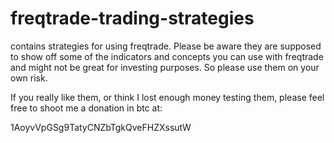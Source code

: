 # freqtrade-trading-strategies
contains strategies for using freqtrade. Please be aware they are supposed to show off some of the indicators and concepts you can use with freqtrade and might not be great for investing purposes. So please use them on your own risk.

If you really like them, or think I lost enough money testing them, please feel free to shoot me a donation in btc at:

1AoyvVpGSg9TatyCNZbTgkQveFHZXssutW
